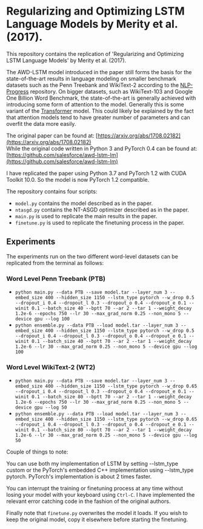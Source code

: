 # Regularizing and Optimizing LSTM Language Models by Merity et al. (2017).
This repository contains the replication of 'Regularizing and Optimizing LSTM Language Models' by Merity et al. (2017).

The AWD-LSTM model introduced in the paper still forms the basis for the state-of-the-art results in language modeling on smaller benchmark datasets such as the Penn Treebank and WikiText-2 according to the [NLP-Progress](https://nlpprogress.com/english/language_modeling.html) repository. On bigger datasets, such as WikiText-103 and Google One Billion Word Benchmark, the state-of-the-art is generally achieved with introducing some form of attention to the model. Generally this is some variant of the [Transformer](https://arxiv.org/abs/1706.03762) model. This could likely be explained by the fact that attention models tend to have greater number of parameters and can overfit the data more easily. 

The original paper can be found at: [https://arxiv.org/abs/1708.02182](https://arxiv.org/abs/1708.02182)  
While the original code written in Python 3 and PyTorch 0.4 can be found at: [https://github.com/salesforce/awd-lstm-lm](https://github.com/salesforce/awd-lstm-lm)

I have replicated the paper using Python 3.7 and PyTorch 1.2 with CUDA Toolkit 10.0. So the model is now PyTorch 1.2 compatible.

The repository contains four scripts:

+ `model.py` contains the model described as in the paper.
+ `ntasgd.py` contains the NT-ASGD optimizer described as in the paper.
+ `main.py` is used to replicate the main results in the paper. 
+ `finetune.py` is used to replicate the finetuning process in the paper. 

## Experiments
The experiments run on the two different word-level datasets can be replicated from the terminal as follows: 

### Word Level Penn Treebank (PTB)
+ `python main.py --data PTB --save model.tar --layer_num 3 --embed_size 400 --hidden_size 1150 --lstm_type pytorch --w_drop 0.5 --dropout_i 0.4 --dropout_l 0.3 --dropout_o 0.4 --dropout_e 0.1 --winit 0.1 --batch_size 40 --bptt 70 --ar 2 --tar 1 --weight_decay 1.2e-6 --epochs 750 --lr 30 --max_grad_norm 0.25 --non_mono 5 --device gpu --log 100`
+ `python ensemble.py --data PTB --load model.tar --layer_num 3 --embed_size 400 --hidden_size 1150 --lstm_type pytorch --w_drop 0.5 --dropout_i 0.4 --dropout_l 0.3 --dropout_o 0.4 --dropout_e 0.1 --winit 0.1 --batch_size 40 --bptt 70 --ar 2 --tar 1 --weight_decay 1.2e-6 --lr 30 --max_grad_norm 0.25 --non_mono 5 --device gpu --log 100`

### Word Level WikiText-2 (WT2)
+ `python main.py --data PTB --save model.tar --layer_num 3 --embed_size 400 --hidden_size 1150 --lstm_type pytorch --w_drop 0.65 --dropout_i 0.4 --dropout_l 0.3 --dropout_o 0.4 --dropout_e 0.1 --winit 0.1 --batch_size 80 --bptt 70 --ar 2 --tar 1 --weight_decay 1.2e-6 --epochs 750 --lr 30 --max_grad_norm 0.25 --non_mono 5 --device gpu --log 50`
+ `python ensemble.py --data PTB --load model.tar --layer_num 3 --embed_size 400 --hidden_size 1150 --lstm_type pytorch --w_drop 0.65 --dropout_i 0.4 --dropout_l 0.3 --dropout_o 0.4 --dropout_e 0.1 --winit 0.1 --batch_size 80 --bptt 70 --ar 2 --tar 1 --weight_decay 1.2e-6 --lr 30 --max_grad_norm 0.25 --non_mono 5 --device gpu --log 50`

Couple of things to note:

You can use both my implementation of LSTM by setting --lstm_type custom or the PyTorch's embedded C++ implementation using --lstm_type pytorch. PyTorch's implementation is about 2 times faster.

You can interrupt the training or finetuning process at any time without losing your model with your keyboard using `Ctrl-C`. I have implemented the relevant error catching code in the fashion of the original authors.

Finally note that `finetune.py` overwrites the model it loads. If you wish to keep the original model, copy it elsewhere before starting the finetuning. 
